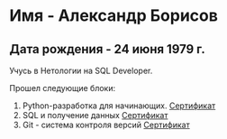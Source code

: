 # Имя - Александр Борисов
## Дата рождения - 24 июня 1979 г.

Учусь в Нетологии на SQL Developer.

Прошел следующие блоки:
1.  Python-разработка для
начинающих. [Сертификат](https://github.com/sanych79/mysertificate/blob/main/certificate_python.pdf)
2. SQL и получение данных [Сертификат](https://github.com/sanych79/mysertificate/blob/main/certificate_sql.pdf)
3. Git - система контроля версий [Сертификат](https://github.com/sanych79/mysertificate/blob/main/certificate_git.pdf)